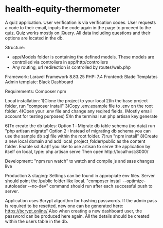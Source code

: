 # health-equity-thermometer

A quiz application.
User verification is via verification codes. User requests a code to their email, inputs the code again in the page to proceed to the quiz.
Quiz works mostly on jQuery. All data including questions and their options are located in the db. 

Structure:
* app/Models folder is containing the defined models. These models are controlled via controllers in app/http/controllers
* Any routing, url redirection is controlled by routes/web.php

Framework: Laravel Framework 8.83.25
PHP: 7.4
Frontend: Blade Templates
Admin template: Black Dashboard

Requirements:
Composer
npm

 
Local installation:
1)Clone the project to your local
2)In the base project folder, run "composer install"
3)Copy .env.example file to .env on the root folder. 
4)Open your .env file and change any reqired fields. (Mostly email account for testing purposes)
5)In the terminal run php artisan key:generate

6)To create the db tables: 
Option 1 : Migrate db table schema (no data) run "php artisan migrate"
Option 2 : Instead of migrating db schema you can use the sample db sql file within the root folder. 
7)run "npm install"
8)Create a new local domain and add local_project_folder/public as the content folder. Enable ssl
8.a)If you like to use artisan to serve the application by itself on local, type:
php artisan serve
Then open http://localhost:8000/


Development:
"npm run watch" to watch and compile js and sass changes live

Production & staging:
Settings can be found in appropiate env files. Server should point the /public folder like local. 
"composer install --optimize-autoloader --no-dev" command should run after each successful push to server.

Application uses Bcrypt algorithm for hashing passwords. If the admin pass is required to be resetted, new one can be generated here: https://bcrypt.online/
Also when creating a new dashboard user, the password can be produced here again. All the details should be created within the users table in the db. 
